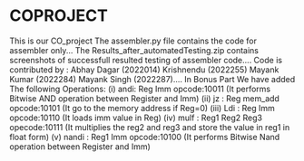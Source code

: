 # COPROJECT
This is our CO_project The assembler.py file contains the code for assembler only... 
The Results_after_automatedTesting.zip contains screenshots of successfull resulted testing of assembler code....
Code is contributed by : Abhay Dagar (2022014) Krishnendu (2022255) Mayank Kumar (2022284) Mayank Singh (2022287)....
In Bonus Part We have added The following Operations:
(i) andi: Reg  Imm  opcode:10011 (It performs Bitwise AND operation between Register and Imm)
(ii) jz : Reg  mem_add opcode:10101 (It go to the memory address if Reg=0)
(iii) Ldi : Reg Imm  opcode:10110 (It loads imm value in Reg)
(iv) mulf : Reg1 Reg2 Reg3 opecode:10111 (It multiplies the reg2 and reg3 and store the value in reg1 in float form)
(v) nandi : Reg1 Imm opcode:10100  (It performs Bitwise Nand operation between Register and Imm)
